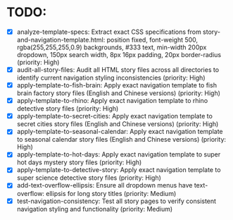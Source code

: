 # TODO:

- [x] analyze-template-specs: Extract exact CSS specifications from story-and-navigation-template.html: position fixed, font-weight 500, rgba(255,255,255,0.9) backgrounds, #333 text, min-width 200px dropdown, 150px search width, 8px 16px padding, 20px border-radius (priority: High)
- [x] audit-all-story-files: Audit all HTML story files across all directories to identify current navigation styling inconsistencies (priority: High)
- [x] apply-template-to-fish-brain: Apply exact navigation template to fish brain factory story files (English and Chinese versions) (priority: High)
- [x] apply-template-to-rhino: Apply exact navigation template to rhino detective story files (priority: High)
- [x] apply-template-to-secret-cities: Apply exact navigation template to secret cities story files (English and Chinese versions) (priority: High)
- [x] apply-template-to-seasonal-calendar: Apply exact navigation template to seasonal calendar story files (English and Chinese versions) (priority: High)
- [x] apply-template-to-hot-days: Apply exact navigation template to super hot days mystery story files (priority: High)
- [x] apply-template-to-detective-story: Apply exact navigation template to super science detective story files (priority: High)
- [x] add-text-overflow-ellipsis: Ensure all dropdown menus have text-overflow: ellipsis for long story titles (priority: Medium)
- [x] test-navigation-consistency: Test all story pages to verify consistent navigation styling and functionality (priority: Medium)
